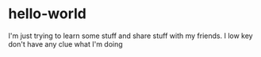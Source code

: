 # hello-world

I'm just trying to learn some stuff and share stuff with my friends.
I low key don't have any clue what I'm doing
